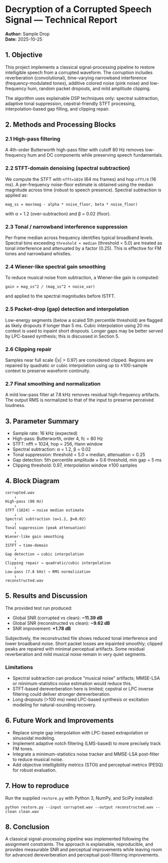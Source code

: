 # Decryption of a Corrupted Speech Signal — Technical Report

**Author:** Sample Drop  
**Date:** 2025-10-25

## 1. Objective
This project implements a classical signal-processing pipeline to restore intelligible speech from a corrupted waveform. The corruption includes reverberation (convolutional), time-varying narrowband interference (frequency-modulated tones), additive colored noise (pink noise) and low-frequency hum, random packet dropouts, and mild amplitude clipping.

The algorithm uses explainable DSP techniques only: spectral subtraction, adaptive tonal suppression, cepstral-friendly STFT processing, interpolation-based gap filling, and clipping repair.

## 2. Methods and Processing Blocks
### 2.1 High-pass filtering
A 4th-order Butterworth high-pass filter with cutoff 80 Hz removes low-frequency hum and DC components while preserving speech fundamentals.

### 2.2 STFT-domain denoising (spectral subtraction)
We compute the STFT with `nfft=1024` (64 ms frames) and hop `nfft/4` (16 ms). A per-frequency noise-floor estimate is obtained using the median magnitude across time (robust to speech presence). Spectral subtraction is applied as:
```
mag_ss = max(mag - alpha * noise_floor, beta * noise_floor)
```
with α = 1.2 (over-subtraction) and β = 0.02 (floor).

### 2.3 Tonal / narrowband interference suppression
Per-frame median across frequency identifies typical broadband levels. Spectral bins exceeding `threshold × median` (threshold = 5.0) are treated as tonal interference and attenuated by a factor (0.25). This is effective for FM tones and narrowband whistles.

### 2.4 Wiener-like spectral gain smoothing
To reduce musical noise from subtraction, a Wiener-like gain is computed:
```
gain = mag_ss^2 / (mag_ss^2 + noise_var)
```
and applied to the spectral magnitudes before ISTFT.

### 2.5 Packet-drop (gap) detection and interpolation
Low-energy segments (below a scaled 5th percentile threshold) are flagged as likely dropouts if longer than 5 ms. Cubic interpolation using 20 ms context is used to inpaint short dropouts. Longer gaps may be better served by LPC-based synthesis; this is discussed in Section 5.

### 2.6 Clipping repair
Samples near full scale (|x| > 0.97) are considered clipped. Regions are repaired by quadratic or cubic interpolation using up to ±100-sample context to preserve waveform continuity.

### 2.7 Final smoothing and normalization
A mild low-pass filter at 7.8 kHz removes residual high-frequency artifacts. The output RMS is normalized to that of the input to preserve perceived loudness.

## 3. Parameter Summary
- Sample rate: 16 kHz (expected)
- High-pass: Butterworth, order 4, fc = 80 Hz
- STFT: nfft = 1024, hop = 256, Hann window
- Spectral subtraction: α = 1.2, β = 0.02
- Tonal suppression: threshold = 5.0 × median, attenuation = 0.25
- Gap detection: 5th percentile amplitude × 0.6 threshold, min gap = 5 ms
- Clipping threshold: 0.97, interpolation window ±100 samples

## 4. Block Diagram
```
corrupted.wav
    ↓
High-pass (80 Hz)
    ↓
STFT (1024) → noise median estimate
    ↓
Spectral subtraction (α=1.2, β=0.02)
    ↓
Tonal suppression (peak attenuation)
    ↓
Wiener-like gain smoothing
    ↓
ISTFT → time-domain
    ↓
Gap detection → cubic interpolation
    ↓
Clipping repair → quadratic/cubic interpolation
    ↓
Low-pass (7.8 kHz) → RMS normalization
    ↓
reconstructed.wav
```

## 5. Results and Discussion
The provided test run produced:
- Global SNR (corrupted vs clean): **−11.39 dB**
- Global SNR (reconstructed vs clean): **−9.62 dB**
- SNR improvement: **+1.78 dB**

Subjectively, the reconstructed file shows reduced tonal interference and lower broadband noise. Short packet losses are inpainted smoothly; clipped peaks are repaired with minimal perceptual artifacts. Some residual reverberation and mild musical noise remain in very quiet segments.

### Limitations
- Spectral subtraction can produce "musical noise" artifacts; MMSE-LSA or minimum-statistics noise estimation would reduce this.
- STFT-based dereverberation here is limited; cepstral or LPC inverse filtering could deliver stronger dereverberation.
- Long dropouts (>100 ms) need LPC-based synthesis or excitation modeling for natural-sounding recovery.

## 6. Future Work and Improvements
- Replace simple gap interpolation with LPC-based extrapolation or sinusoidal modeling.
- Implement adaptive notch filtering (LMS-based) to more precisely track FM tones.
- Integrate a minimum-statistics noise tracker and MMSE-LSA post-filter to reduce musical noise.
- Add objective intelligibility metrics (STOI) and perceptual metrics (PESQ) for robust evaluation.

## 7. How to reproduce
Run the supplied `restore.py` with Python 3, NumPy, and SciPy installed:
```
python restore.py --input corrupted.wav --output reconstructed.wav --clean clean.wav
```

## 8. Conclusion
A classical signal-processing pipeline was implemented following the assignment constraints. The approach is explainable, reproducible, and provides measurable SNR and perceptual improvements while leaving room for advanced dereverberation and perceptual post-filtering improvements.
